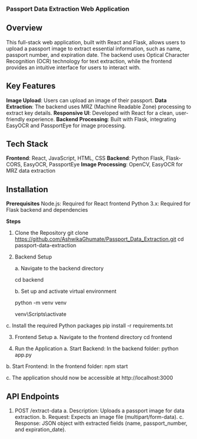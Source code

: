 ### Passport Data Extraction Web Application


## Overview

This full-stack web application, built with React and Flask, allows users to upload a passport image to extract essential information, such as name, passport number, and expiration date. The backend uses Optical Character Recognition (OCR) technology for text extraction, while the frontend provides an intuitive interface for users to interact with.


## Key Features

**Image Upload**: Users can upload an image of their passport.
**Data Extraction**: The backend uses MRZ (Machine Readable Zone) processing to extract key details.
**Responsive UI**: Developed with React for a clean, user-friendly experience.
**Backend Processing**: Built with Flask, integrating EasyOCR and PassportEye for image processing.


## Tech Stack

**Frontend**: React, JavaScript, HTML, CSS
**Backend**: Python Flask, Flask-CORS, EasyOCR, PassportEye
**Image Processing**: OpenCV, EasyOCR for MRZ data extraction


## Installation

**Prerequisites**
Node.js: Required for React frontend
Python 3.x: Required for Flask backend and dependencies

**Steps**
1. Clone the Repository
git clone https://github.com/AshwikaGhumate/Passport_Data_Extraction.git
cd passport-data-extraction

2. Backend Setup
   
   a. Navigate to the backend directory
     
     cd backend

   b. Set up and activate virtual environment

     python -m venv venv

     venv\Scripts\activate

  c. Install the required Python packages
    pip install -r requirements.txt

3. Frontend Setup
  a. Navigate to the frontend directory
      cd frontend 

4. Run the Application
  a. Start Backend: In the backend folder:
      python app.py
   
  b. Start Frontend: In the frontend folder:
      npm start
      
  c. The application should now be accessible at http://localhost:3000
  
## API Endpoints

1. POST /extract-data
  a. Description: Uploads a passport image for data extraction.
  b. Request: Expects an image file (multipart/form-data).
  c. Response: JSON object with extracted fields (name, passport_number, and expiration_date).
